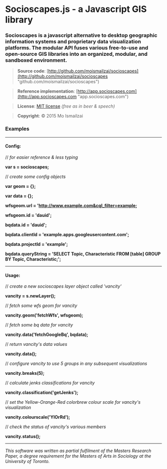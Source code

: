 # Socioscapes.js  -  a Javascript GIS library

### Socioscapes is a javascript alternative to desktop geographic information systems and proprietary data visualization platforms. The modular API fuses various free-to-use and open-source GIS libraries into an organized, modular, and sandboxed environment.

>**Source code**:     [http://github.com/moismailzai/socioscapes](http://github.com/moismailzai/socioscapes "github.com/moismailzai/socioscapes")

>**Reference implementation**:  [http://app.socioscapes.com](http://app.socioscapes.com "app.socioscapes.com")
  
>**License**:         [MIT license](http://opensource.org/licenses/MIT "MIT license") *(free as in beer & speech)*
   
>**Copyright**:       &copy; 2015 Mo Ismailzai


### Examples
***

#### Config:
// *for easier reference & less typing*

**var s = socioscapes;**
 
// *create some config objects*

**var geom = {};** 

**var data = {};**

**wfsgeom.url = 'http://www.example.com&cql_filter=example;** 

**wfsgeom.id = 'dauid';** 

**bqdata.id = 'dauid';**

**bqdata.clientId = 'example.apps.googleusercontent.com';**

**bqdata.projectId = 'example';** 

**bqdata.queryString = 'SELECT Topic, Characteristic FROM [table] GROUP BY Topic, Characteristic;';**
***

#### Usage:  
// *create a new socioscapes layer object called 'vancity'*

**vancity = s.newLayer();**

// *fetch some wfs geom for vancity*

**vancity.geom('fetchWfs', wfsgeom);**

// *fetch some bq data for vancity*

**vancity.data('fetchGoogleBq', bqdata);**

// *return vancity's data values*

**vancity.data();**

// *configure vancity to use 5 groups in any subsequent visualizations*

**vancity.breaks(5);**

// *calculate jenks classifications for vancity*

**vancity.classification('getJenks');**

// *set the Yellow-Orange-Red colorbrew colour scale for vancity's visualization*

**vancity.colourscale('YlOrRd');**

// *check the status of vancity's various members*

**vancity.status();**

***

*This software was written as partial fulfilment of the Masters Research Paper, a degree requirement for the Masters of Arts in Sociology at the University of Toronto.*